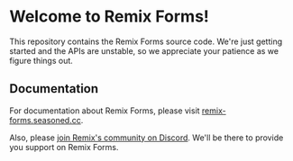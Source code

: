 # Welcome to Remix Forms!

This repository contains the Remix Forms source code. We're just getting started and the APIs are unstable, so we appreciate your patience as we figure things out.

## Documentation

For documentation about Remix Forms, please visit [remix-forms.seasoned.cc](https://remix-forms.seasoned.cc).

Also, please [join Remix's community on Discord](https://rmx.as/discord). We'll be there to provide you support on Remix Forms.

